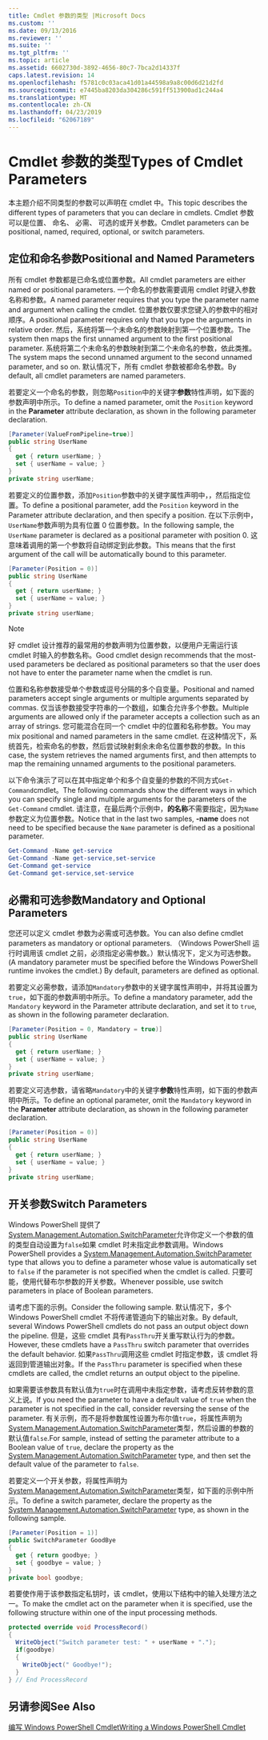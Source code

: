 ```yaml
---
title: Cmdlet 参数的类型 |Microsoft Docs
ms.custom: ''
ms.date: 09/13/2016
ms.reviewer: ''
ms.suite: ''
ms.tgt_pltfrm: ''
ms.topic: article
ms.assetid: 6602730d-3892-4656-80c7-7bca2d14337f
caps.latest.revision: 14
ms.openlocfilehash: f5781c0c03aca41d01a44598a9a8c00d6d21d2fd
ms.sourcegitcommit: e7445ba8203da304286c591ff513900ad1c244a4
ms.translationtype: MT
ms.contentlocale: zh-CN
ms.lasthandoff: 04/23/2019
ms.locfileid: "62067189"
---
```

# <a name="types-of-cmdlet-parameters"></a><span data-ttu-id="14700-102">Cmdlet 参数的类型</span><span class="sxs-lookup"><span data-stu-id="14700-102">Types of Cmdlet Parameters</span></span>

<span data-ttu-id="14700-103">本主题介绍不同类型的参数可以声明在 cmdlet 中。</span><span class="sxs-lookup"><span data-stu-id="14700-103">This topic describes the different types of parameters that you can declare in cmdlets.</span></span> <span data-ttu-id="14700-104">Cmdlet 参数可以是位置、 命名、 必需、 可选的或开关参数。</span><span class="sxs-lookup"><span data-stu-id="14700-104">Cmdlet parameters can be positional, named, required, optional, or switch parameters.</span></span>

## <a name="positional-and-named-parameters"></a><span data-ttu-id="14700-105">定位和命名参数</span><span class="sxs-lookup"><span data-stu-id="14700-105">Positional and Named Parameters</span></span>

<span data-ttu-id="14700-106">所有 cmdlet 参数都是已命名或位置参数。</span><span class="sxs-lookup"><span data-stu-id="14700-106">All cmdlet parameters are either named or positional parameters.</span></span> <span data-ttu-id="14700-107">一个命名的参数需要调用 cmdlet 时键入参数名称和参数。</span><span class="sxs-lookup"><span data-stu-id="14700-107">A named parameter requires that you type the parameter name and argument when calling the cmdlet.</span></span> <span data-ttu-id="14700-108">位置参数仅要求您键入的参数中的相对顺序。</span><span class="sxs-lookup"><span data-stu-id="14700-108">A positional parameter requires only that you type the arguments in relative order.</span></span> <span data-ttu-id="14700-109">然后，系统将第一个未命名的参数映射到第一个位置参数。</span><span class="sxs-lookup"><span data-stu-id="14700-109">The system then maps the first unnamed argument to the first positional parameter.</span></span> <span data-ttu-id="14700-110">系统将第二个未命名的参数映射到第二个未命名的参数，依此类推。</span><span class="sxs-lookup"><span data-stu-id="14700-110">The system maps the second unnamed argument to the second unnamed parameter, and so on.</span></span> <span data-ttu-id="14700-111">默认情况下，所有 cmdlet 参数被都命名参数。</span><span class="sxs-lookup"><span data-stu-id="14700-111">By default, all cmdlet parameters are named parameters.</span></span>

<span data-ttu-id="14700-112">若要定义一个命名的参数，则忽略`Position`中的关键字**参数**特性声明，如下面的参数声明中所示。</span><span class="sxs-lookup"><span data-stu-id="14700-112">To define a named parameter, omit the `Position` keyword in the **Parameter** attribute declaration, as shown in the following parameter declaration.</span></span>

```csharp
[Parameter(ValueFromPipeline=true)]
public string UserName
{
  get { return userName; }
  set { userName = value; }
}
private string userName;
```

<span data-ttu-id="14700-113">若要定义的位置参数，添加`Position`参数中的关键字属性声明中，，然后指定位置。</span><span class="sxs-lookup"><span data-stu-id="14700-113">To define a positional parameter, add the `Position` keyword in the Parameter attribute declaration, and then specify a position.</span></span> <span data-ttu-id="14700-114">在以下示例中，`UserName`参数声明为具有位置 0 位置参数。</span><span class="sxs-lookup"><span data-stu-id="14700-114">In the following sample, the `UserName` parameter is declared as a positional parameter with position 0.</span></span> <span data-ttu-id="14700-115">这意味着调用的第一个参数将自动绑定到此参数。</span><span class="sxs-lookup"><span data-stu-id="14700-115">This means that the first argument of the call will be automatically bound to this parameter.</span></span>

```csharp
[Parameter(Position = 0)]
public string UserName
{
  get { return userName; }
  set { userName = value; }
}
private string userName;
```

> [!NOTE]
> <span data-ttu-id="14700-116">好 cmdlet 设计推荐的最常用的参数声明为位置参数，以便用户无需运行该 cmdlet 时输入的参数名称。</span><span class="sxs-lookup"><span data-stu-id="14700-116">Good cmdlet design recommends that the most-used parameters be declared as positional parameters so that the user does not have to enter the parameter name when the cmdlet is run.</span></span>

<span data-ttu-id="14700-117">位置和名称参数接受单个参数或逗号分隔的多个自变量。</span><span class="sxs-lookup"><span data-stu-id="14700-117">Positional and named parameters accept single arguments or multiple arguments separated by commas.</span></span> <span data-ttu-id="14700-118">仅当该参数接受字符串的一个数组，如集合允许多个参数。</span><span class="sxs-lookup"><span data-stu-id="14700-118">Multiple arguments are allowed only if the parameter accepts a collection such as an array of strings.</span></span> <span data-ttu-id="14700-119">您可能混合在同一个 cmdlet 中的位置和名称参数。</span><span class="sxs-lookup"><span data-stu-id="14700-119">You may mix positional and named parameters in the same cmdlet.</span></span> <span data-ttu-id="14700-120">在这种情况下，系统首先，检索命名的参数，然后尝试映射剩余未命名位置参数的参数。</span><span class="sxs-lookup"><span data-stu-id="14700-120">In this case, the system retrieves the named arguments first, and then attempts to map the remaining unnamed arguments to the positional parameters.</span></span>

<span data-ttu-id="14700-121">以下命令演示了可以在其中指定单个和多个自变量的参数的不同方式`Get-Command`cmdlet。</span><span class="sxs-lookup"><span data-stu-id="14700-121">The following commands show the different ways in which you can specify single and multiple arguments for the parameters of the `Get-Command` cmdlet.</span></span> <span data-ttu-id="14700-122">请注意，在最后两个示例中，**的名称**不需要指定，因为`Name`参数定义为位置参数。</span><span class="sxs-lookup"><span data-stu-id="14700-122">Notice that in the last two samples, **-name** does not need to be specified because the `Name` parameter is defined as a positional parameter.</span></span>

```powershell
Get-Command -Name get-service
Get-Command -Name get-service,set-service
Get-Command get-service
Get-Command get-service,set-service
```

## <a name="mandatory-and-optional-parameters"></a><span data-ttu-id="14700-123">必需和可选参数</span><span class="sxs-lookup"><span data-stu-id="14700-123">Mandatory and Optional Parameters</span></span>

<span data-ttu-id="14700-124">您还可以定义 cmdlet 参数为必需或可选参数。</span><span class="sxs-lookup"><span data-stu-id="14700-124">You can also define cmdlet parameters as mandatory or optional parameters.</span></span> <span data-ttu-id="14700-125">（Windows PowerShell 运行时调用该 cmdlet 之前，必须指定必需参数。）默认情况下，定义为可选参数。</span><span class="sxs-lookup"><span data-stu-id="14700-125">(A mandatory parameter must be specified before the Windows PowerShell runtime invokes the cmdlet.)  By default, parameters are defined as optional.</span></span>

<span data-ttu-id="14700-126">若要定义必需参数，请添加`Mandatory`参数中的关键字属性声明中，并将其设置为`true`，如下面的参数声明中所示。</span><span class="sxs-lookup"><span data-stu-id="14700-126">To define a mandatory parameter, add the `Mandatory` keyword in the Parameter attribute declaration, and set it to `true`, as shown in the following parameter declaration.</span></span>

```csharp
[Parameter(Position = 0, Mandatory = true)]
public string UserName
{
  get { return userName; }
  set { userName = value; }
}
private string userName;
```

<span data-ttu-id="14700-127">若要定义可选参数，请省略`Mandatory`中的关键字**参数**特性声明，如下面的参数声明中所示。</span><span class="sxs-lookup"><span data-stu-id="14700-127">To define an optional parameter, omit the `Mandatory` keyword in the **Parameter** attribute declaration, as shown in the following parameter declaration.</span></span>

```csharp
[Parameter(Position = 0)]
public string UserName
{
  get { return userName; }
  set { userName = value; }
}
private string userName;
```

## <a name="switch-parameters"></a><span data-ttu-id="14700-128">开关参数</span><span class="sxs-lookup"><span data-stu-id="14700-128">Switch Parameters</span></span>

<span data-ttu-id="14700-129">Windows PowerShell 提供了[System.Management.Automation.SwitchParameter](/dotnet/api/System.Management.Automation.SwitchParameter)允许你定义一个参数的值的类型自动设置为`false`如果 cmdlet 时未指定此参数调用。</span><span class="sxs-lookup"><span data-stu-id="14700-129">Windows PowerShell provides a [System.Management.Automation.SwitchParameter](/dotnet/api/System.Management.Automation.SwitchParameter) type that allows you to define a parameter whose value is automatically set to `false` if the parameter is not specified when the cmdlet is called.</span></span> <span data-ttu-id="14700-130">只要可能，使用代替布尔参数的开关参数。</span><span class="sxs-lookup"><span data-stu-id="14700-130">Whenever possible, use switch parameters in place of Boolean parameters.</span></span>

<span data-ttu-id="14700-131">请考虑下面的示例。</span><span class="sxs-lookup"><span data-stu-id="14700-131">Consider the following sample.</span></span> <span data-ttu-id="14700-132">默认情况下，多个 Windows PowerShell cmdlet 不将传递管道向下的输出对象。</span><span class="sxs-lookup"><span data-stu-id="14700-132">By default, several Windows PowerShell cmdlets do not pass an output object down the pipeline.</span></span> <span data-ttu-id="14700-133">但是，这些 cmdlet 具有`PassThru`开关重写默认行为的参数。</span><span class="sxs-lookup"><span data-stu-id="14700-133">However, these cmdlets have a `PassThru` switch parameter that overrides the default behavior.</span></span> <span data-ttu-id="14700-134">如果`PassThru`调用这些 cmdlet 时指定参数，该 cmdlet 将返回到管道输出对象。</span><span class="sxs-lookup"><span data-stu-id="14700-134">If the `PassThru` parameter is specified when these cmdlets are called, the cmdlet returns an output object to the pipeline.</span></span>

<span data-ttu-id="14700-135">如果需要该参数具有默认值为`true`时在调用中未指定参数，请考虑反转参数的意义上说。</span><span class="sxs-lookup"><span data-stu-id="14700-135">If you need the parameter to have a default value of `true` when the parameter is not specified in the call, consider reversing the sense of the parameter.</span></span> <span data-ttu-id="14700-136">有关示例，而不是将参数属性设置为布尔值`true`，将属性声明为[System.Management.Automation.SwitchParameter](/dotnet/api/System.Management.Automation.SwitchParameter)类型，然后设置的参数的默认值`false`.</span><span class="sxs-lookup"><span data-stu-id="14700-136">For sample, instead of setting the parameter attribute to a Boolean value of `true`, declare the property as the [System.Management.Automation.SwitchParameter](/dotnet/api/System.Management.Automation.SwitchParameter) type, and then set the default value of the parameter to `false`.</span></span>

<span data-ttu-id="14700-137">若要定义一个开关参数，将属性声明为[System.Management.Automation.SwitchParameter](/dotnet/api/System.Management.Automation.SwitchParameter)类型，如下面的示例中所示。</span><span class="sxs-lookup"><span data-stu-id="14700-137">To define a switch parameter, declare the property as the [System.Management.Automation.SwitchParameter](/dotnet/api/System.Management.Automation.SwitchParameter) type, as shown in the following sample.</span></span>

```csharp
[Parameter(Position = 1)]
public SwitchParameter GoodBye
{
  get { return goodbye; }
  set { goodbye = value; }
}
private bool goodbye;
```

<span data-ttu-id="14700-138">若要使作用于该参数指定私钥时，该 cmdlet，使用以下结构中的输入处理方法之一。</span><span class="sxs-lookup"><span data-stu-id="14700-138">To make the cmdlet act on the parameter when it is specified, use the following structure within one of the input processing methods.</span></span>

```csharp
protected override void ProcessRecord()
{
  WriteObject("Switch parameter test: " + userName + ".");
  if(goodbye)
  {
    WriteObject(" Goodbye!");
  }
} // End ProcessRecord
```

## <a name="see-also"></a><span data-ttu-id="14700-139">另请参阅</span><span class="sxs-lookup"><span data-stu-id="14700-139">See Also</span></span>

[<span data-ttu-id="14700-140">编写 Windows PowerShell Cmdlet</span><span class="sxs-lookup"><span data-stu-id="14700-140">Writing a Windows PowerShell Cmdlet</span></span>](./writing-a-windows-powershell-cmdlet.md)
